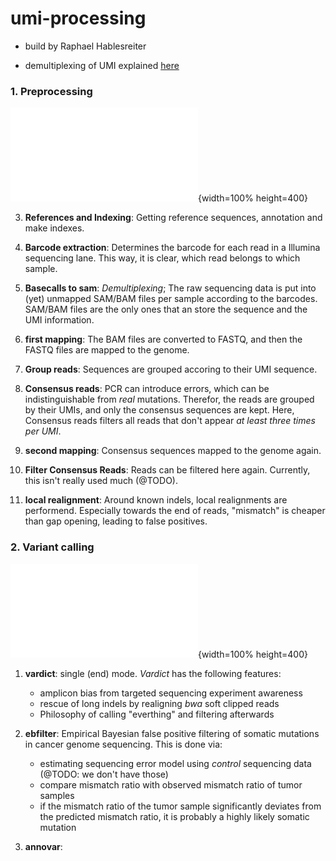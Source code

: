 # umi-processing

- build by Raphael Hablesreiter

- demultiplexing of UMI explained [here](./../docs/raphael/demultiplexing-data-containing-unique-molecular-indexes-(umis).pdf)

### 1. Preprocessing

![Snakemake workflow of the Preprocessing. (Sorry for messed up PDF.)](./images/umi_preprocessing.pdf){width=100% height=400}

3. **References and Indexing**: Getting reference sequences, annotation and make indexes. 

1. **Barcode extraction**: Determines the barcode for each read in a Illumina sequencing lane. This way, it is clear, which read belongs to which sample. 

2. **Basecalls to sam**: *Demultiplexing*; The raw sequencing data is put into (yet) unmapped SAM/BAM files per sample according to the barcodes. SAM/BAM files are the only ones that an store the sequence and the UMI information.

4. **first mapping**: The BAM files are converted to FASTQ, and then the FASTQ files are mapped to the genome.

5. **Group reads**: Sequences are grouped accoring to their UMI sequence.

6. **Consensus reads**: PCR can introduce errors, which can be indistinguishable from *real* mutations. Therefor, the reads are grouped by their UMIs, and only the consensus sequences are kept. Here, Consensus reads filters all reads that don't appear *at least three times per UMI*.

7. **second mapping**: Consensus sequences mapped to the genome again.

8. **Filter Consensus Reads**: Reads can be filtered here again. Currently, this isn't really used much (@TODO).

9. **local realignment**: Around known indels, local realignments are performend. Especially towards the end of reads, "mismatch" is cheaper than gap opening, leading to false positives.

### 2. Variant calling

![Snakemake workflow of the Variant calling. (Sorry for messed up PDF.)](./images/umi_variantcalling.pdf){width=100% height=400}

1. **vardict**: single (end) mode. *Vardict* has the following features:
   - amplicon bias from targeted sequencing experiment awareness
   - rescue of long indels by realigning *bwa* soft clipped reads
   - Philosophy of calling "everthing" and filtering afterwards

2. **ebfilter**: Empirical Bayesian false positive filtering of somatic mutations in cancer genome sequencing. This is done via:
   - estimating sequencing error model using *control* sequencing data (@TODO: we don't have those)
   - compare mismatch ratio with observed mismatch ratio of tumor samples
   - if the mismatch ratio of the tumor sample significantly deviates from the predicted mismatch ratio, it is probably a highly likely somatic mutation

3. **annovar**:
